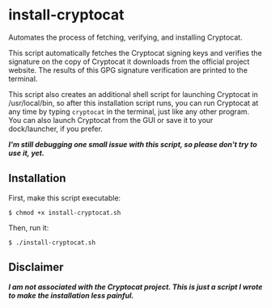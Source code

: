 # install-cryptocat

Automates the process of fetching, verifying, and installing Cryptocat.

This script automatically fetches the Cryptocat signing keys and verifies the signature on the copy of Cryptocat it downloads from the official project website. The results of this GPG signature verification are printed to the terminal.

This script also creates an additional shell script for launching Cryptocat in /usr/local/bin, so after this installation script runs, you can run Cryptocat at any time by typing `cryptocat` in the terminal, just like any other program. You can also launch Cryptocat from the GUI or save it to your dock/launcher, if you prefer.

***I'm still debugging one small issue with this script, so please don't try to use it, yet.***

## Installation

First, make this script executable:

`$ chmod +x install-cryptocat.sh`

Then, run it:

`$ ./install-cryptocat.sh`

## Disclaimer

***I am not associated with the Cryptocat project. This is just a script I wrote to make the installation less painful.***

